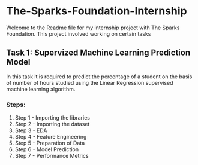 # The-Sparks-Foundation-Internship

Welcome to the Readme file for my internship project with The Sparks Foundation. This project involved working on certain tasks 

## Task 1: Supervized Machine Learning Prediction Model
In this task it is required to predict the percentage of a student on the basis of number of hours studied using the Linear Regression supervised machine learning algorithm.
### Steps:

 1. Step 1 - Importing the libraries
 2. Step 2 - Importing the dataset
 3. Step 3 - EDA
 4. Step 4 - Feature Engineering
 5. Step 5 - Preparation of Data
 6. Step 6 - Model Prediction
 7. Step 7 - Performance Metrics
